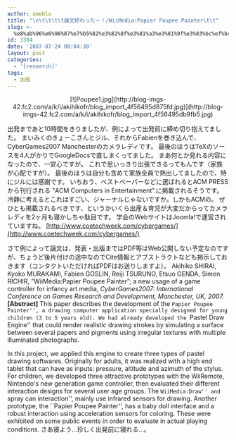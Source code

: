 ```yaml
---
author: ameblo
title: "\n\t\t\t\t論文終わったー！/WiiMedia:Papier Poupee Painter\t\t"
slug: >-
  %e8%ab%96%e6%96%87%e7%b5%82%e3%82%8f%e3%81%a3%e3%81%9f%e3%83%bc%ef%bc%81wiimediapapier-poupee-painter
id: 3304
date: '2007-07-24 08:04:38'
layout: post
categories:
  - '[research]'
tags:
  - 出張
---
```


<div align="center">[![Poupee1.jpg](http://blog-imgs-42.fc2.com/a/k/i/akihikofr/blog_import_4f56495d875fd.jpg)](http://blog-imgs-42.fc2.com/a/k/i/akihikofr/blog_import_4f56495db9fb5.jpg)</div>

出発まであと10時間をきりましたが、例によって出発前に締め切り抱えてました。 まいみくのきょーこさんとジル、それからFabienを巻き込んで、CyberGames2007 Manchesterのカメラレディです。 最後のほうはTeXのソースを4人がかりでGoogleDocsで直しまくってました。 まあ何とか見れる内容になったので、一安心ですが。 これで思いっきり出張できるってもんです（家族が心配ですが）。 最後のほうは自分も含めて家族全員で熱出してましたので、特にジルには感謝です。 いちおう、ベストペーパーなどに選ばれるとACM PRESSから刊行される "ACM Computers in Entertainment”.に掲載されるそうです。 冷静に考えるとこれはすごい、ジャーナルじゃないですか。しかもACMの。 ぜひとも掲載されるべきです、というかいくら出産＆育児が大変だからってカメラレディを2ヶ月も寝かしちゃ駄目です。 学会のWebサイトはJoomla!で運営されていますね。 [http://www.coetechweek.com/cybergames/](http://www.coetechweek.com/cybergames/)

さて例によって論文は、発表・出版まではPDF等はWeb公開しない予定なのですが、ちょうど後片付けの途中なのでCite情報とアブストラクトなども掲示しておきます（コンタクトいただければPDFはお送りしますよ）。 Akihiko SHIRAI, Kyoko MURAKAMI, Fabien GOSLIN, Reiji TSURUNO, Etsuo GENDA, Simon RICHIR, ”WiiMedia:Papier Poupee Painter”; a new usage of a game controller for infancy art media, _CyberGames2007: International Conference on Games Research and Development, Manchester, UK, 2007._ **[Abstract]** This paper describes the development of the ``Papier Poupee Painter'', a drawing computer application specially designed for young children (3 to 5 years old). We had already developed the ``Pastel Draw Engine'' that could render realistic drawing strokes by simulating a surface between several papers and pigments using irregular textures with multiple illuminated photographs.

In this project, we applied this engine to create three types of pastel drawing softwares. Originally for adults, it was realized with a high end tablet that can have as inputs: pressure, altitude and azimuth of the stylus. For children, we developed three attractive prototypes with the WiiRemote, Nintendo's new generation game controller, then evaluated their different interaction designs for several user age groups. The ``WiiMedia:Draw'' and ``spray can interaction'', mainly use infrared sensors for drawing. Another prototype, the ``Papier Poupee Painter'', has a baby doll interface and a robust interaction using acceleration sensors for coloring. These were exhibited on some public events in order to evaluate in actual playing conditions. さあ寝よう…珍しく出発前に寝れる…。